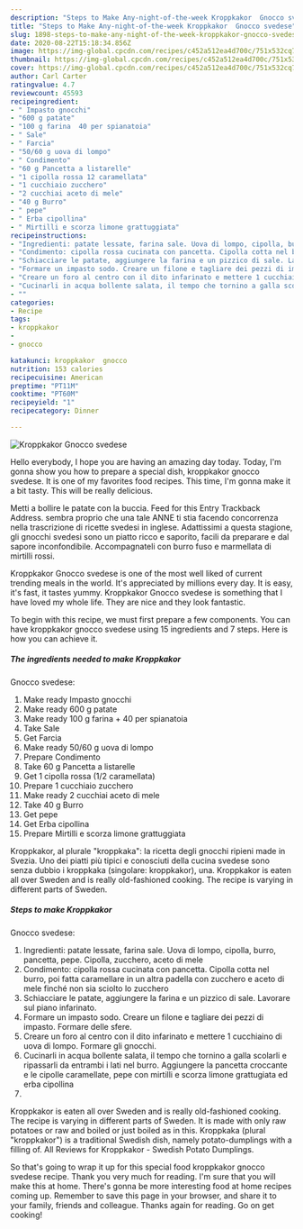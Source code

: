 ```yaml
---
description: "Steps to Make Any-night-of-the-week Kroppkakor  Gnocco svedese"
title: "Steps to Make Any-night-of-the-week Kroppkakor  Gnocco svedese"
slug: 1898-steps-to-make-any-night-of-the-week-kroppkakor-gnocco-svedese
date: 2020-08-22T15:18:34.856Z
image: https://img-global.cpcdn.com/recipes/c452a512ea4d700c/751x532cq70/kroppkakor-gnocco-svedese-recipe-main-photo.jpg
thumbnail: https://img-global.cpcdn.com/recipes/c452a512ea4d700c/751x532cq70/kroppkakor-gnocco-svedese-recipe-main-photo.jpg
cover: https://img-global.cpcdn.com/recipes/c452a512ea4d700c/751x532cq70/kroppkakor-gnocco-svedese-recipe-main-photo.jpg
author: Carl Carter
ratingvalue: 4.7
reviewcount: 45593
recipeingredient:
- " Impasto gnocchi"
- "600 g patate"
- "100 g farina  40 per spianatoia"
- " Sale"
- " Farcia"
- "50/60 g uova di lompo"
- " Condimento"
- "60 g Pancetta a listarelle"
- "1 cipolla rossa 12 caramellata"
- "1 cucchiaio zucchero"
- "2 cucchiai aceto di mele"
- "40 g Burro"
- " pepe"
- " Erba cipollina"
- " Mirtilli e scorza limone grattuggiata"
recipeinstructions:
- "Ingredienti: patate lessate, farina sale. Uova di lompo, cipolla, burro, pancetta, pepe. Cipolla, zucchero, aceto di mele"
- "Condimento: cipolla rossa cucinata con pancetta. Cipolla cotta nel burro, poi fatta caramellare in un altra padella con zucchero e aceto di mele finché non sia sciolto lo zucchero"
- "Schiacciare le patate, aggiungere la farina e un pizzico di sale. Lavorare sul piano infarinato."
- "Formare un impasto sodo. Creare un filone e tagliare dei pezzi di impasto. Formare delle sfere."
- "Creare un foro al centro con il dito infarinato e mettere 1 cucchiaino di uova di lompo. Formare gli gnocchi."
- "Cucinarli in acqua bollente salata, il tempo che tornino a galla scolarli e ripassarli da entrambi i lati nel burro. Aggiungere la pancetta croccante e le cipolle caramellate, pepe con mirtilli e scorza limone grattugiata ed erba cipollina"
- ""
categories:
- Recipe
tags:
- kroppkakor
- 
- gnocco

katakunci: kroppkakor  gnocco 
nutrition: 153 calories
recipecuisine: American
preptime: "PT11M"
cooktime: "PT60M"
recipeyield: "1"
recipecategory: Dinner

---
```



![Kroppkakor 
Gnocco svedese](https://img-global.cpcdn.com/recipes/c452a512ea4d700c/751x532cq70/kroppkakor-gnocco-svedese-recipe-main-photo.jpg)

Hello everybody, I hope you are having an amazing day today. Today, I'm gonna show you how to prepare a special dish, kroppkakor 
gnocco svedese. It is one of my favorites food recipes. This time, I'm gonna make it a bit tasty. This will be really delicious.

Metti a bollire le patate con la buccia. Feed for this Entry Trackback Address. sembra proprio che una tale ANNE ti stia facendo concorrenza nella trascrizione di ricette svedesi in inglese. Adattissimi a questa stagione, gli gnocchi svedesi sono un piatto ricco e saporito, facili da preparare e dal sapore inconfondibile. Accompagnateli con burro fuso e marmellata di mirtilli rossi.

Kroppkakor 
Gnocco svedese is one of the most well liked of current trending meals in the world. It's appreciated by millions every day. It is easy, it's fast, it tastes yummy. Kroppkakor 
Gnocco svedese is something that I have loved my whole life. They are nice and they look fantastic.


To begin with this recipe, we must first prepare a few components. You can have kroppkakor 
gnocco svedese using 15 ingredients and 7 steps. Here is how you can achieve it.

<!--inarticleads1-->

##### The ingredients needed to make Kroppkakor 
Gnocco svedese:

1. Make ready  Impasto gnocchi
1. Make ready 600 g patate
1. Make ready 100 g farina + 40 per spianatoia
1. Take  Sale
1. Get  Farcia
1. Make ready 50/60 g uova di lompo
1. Prepare  Condimento
1. Take 60 g Pancetta a listarelle
1. Get 1 cipolla rossa (1/2 caramellata)
1. Prepare 1 cucchiaio zucchero
1. Make ready 2 cucchiai aceto di mele
1. Take 40 g Burro
1. Get  pepe
1. Get  Erba cipollina
1. Prepare  Mirtilli e scorza limone grattuggiata


Kroppkakor, al plurale &#34;kroppkaka&#34;: la ricetta degli gnocchi ripieni made in Svezia. Uno dei piatti più tipici e conosciuti della cucina svedese sono senza dubbio i kroppkaka (singolare: kroppkakor), una. Kroppkakor is eaten all over Sweden and is really old-fashioned cooking. The recipe is varying in different parts of Sweden. 

<!--inarticleads2-->

##### Steps to make Kroppkakor 
Gnocco svedese:

1. Ingredienti: patate lessate, farina sale. Uova di lompo, cipolla, burro, pancetta, pepe. Cipolla, zucchero, aceto di mele
1. Condimento: cipolla rossa cucinata con pancetta. Cipolla cotta nel burro, poi fatta caramellare in un altra padella con zucchero e aceto di mele finché non sia sciolto lo zucchero
1. Schiacciare le patate, aggiungere la farina e un pizzico di sale. Lavorare sul piano infarinato.
1. Formare un impasto sodo. Creare un filone e tagliare dei pezzi di impasto. Formare delle sfere.
1. Creare un foro al centro con il dito infarinato e mettere 1 cucchiaino di uova di lompo. Formare gli gnocchi.
1. Cucinarli in acqua bollente salata, il tempo che tornino a galla scolarli e ripassarli da entrambi i lati nel burro. Aggiungere la pancetta croccante e le cipolle caramellate, pepe con mirtilli e scorza limone grattugiata ed erba cipollina
1. 


Kroppkakor is eaten all over Sweden and is really old-fashioned cooking. The recipe is varying in different parts of Sweden. It is made with only raw potatoes or raw and boiled or just boiled as in this. Kroppkaka (plural &#34;kroppkakor&#34;) is a traditional Swedish dish, namely potato-dumplings with a filling of. All Reviews for Kroppkakor - Swedish Potato Dumplings. 

So that's going to wrap it up for this special food kroppkakor 
gnocco svedese recipe. Thank you very much for reading. I'm sure that you will make this at home. There's gonna be more interesting food at home recipes coming up. Remember to save this page in your browser, and share it to your family, friends and colleague. Thanks again for reading. Go on get cooking!
